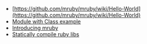- [https://github.com/mruby/mruby/wiki/Hello-World](https://github.com/mruby/mruby/wiki/Hello-World)
- [Module with Class example](https://github.com/mruby/mruby/wiki/Building-your-Ruby-environment-and-accessing-it)
- [Introducing mruby](https://matt.aimonetti.net/posts/2012/04/25/getting-started-with-mruby/)
- [Statically compile ruby libs](https://github.com/mruby/mruby/issues/3707#issuecomment-309195329)

